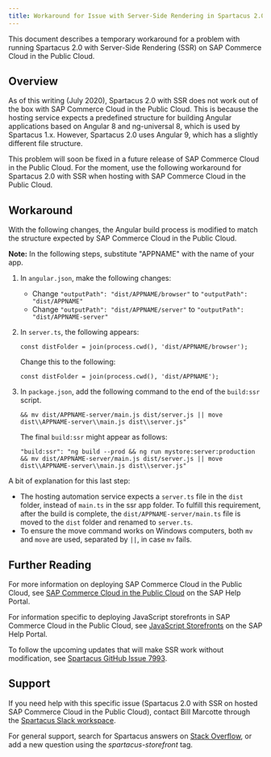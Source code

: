 ```yaml
---
title: Workaround for Issue with Server-Side Rendering in Spartacus 2.0 and SAP Commerce Cloud for Public Cloud
---
```


This document describes a temporary workaround for a problem with running Spartacus 2.0 with Server-Side Rendering (SSR) on SAP Commerce Cloud in the Public Cloud.

## Overview

As of this writing (July 2020), Spartacus 2.0 with SSR does not work out of the box with SAP Commerce Cloud in the Public Cloud. This is because the hosting service expects a predefined structure for building Angular applications based on Angular 8 and ng-universal 8, which is used by Spartacus 1.x. However, Spartacus 2.0 uses Angular 9, which has a slightly different file structure.

This problem will soon be fixed in a future release of SAP Commerce Cloud in the Public Cloud. For the moment, use the following workaround for Spartacus 2.0 with SSR when hosting with SAP Commerce Cloud in the Public Cloud.

## Workaround

With the following changes, the Angular build process is modified to match the structure expected by SAP Commerce Cloud in the Public Cloud.

**Note:**  In the following steps, substitute "APPNAME" with the name of your app.

1. In `angular.json`, make the following changes:
    - Change  `"outputPath": "dist/APPNAME/browser"` to `"outputPath": "dist/APPNAME"`
    - Change  `"outputPath": "dist/APPNAME/server"` to `"outputPath": "dist/APPNAME-server"`
  
2. In `server.ts`, the following appears:

   ```plaintext
   const distFolder = join(process.cwd(), 'dist/APPNAME/browser');
   ```

   Change this to the following:
   ```plaintext
   const distFolder = join(process.cwd(), 'dist/APPNAME');
   ```

3. In `package.json`, add the following  command to the end of the `build:ssr` script.

   ```plaintext
   && mv dist/APPNAME-server/main.js dist/server.js || move dist\\APPNAME-server\\main.js dist\\server.js"
   ```

   The final `build:ssr` might appear as follows:
  
   ```plaintext
   "build:ssr": "ng build --prod && ng run mystore:server:production && mv dist/APPNAME-server/main.js dist/server.js || move dist\\APPNAME-server\\main.js dist\\server.js"
   ```

A bit of explanation for this last step:

- The hosting automation service expects a `server.ts` file in the `dist` folder, instead of `main.ts` in the ssr app folder. To fulfill this requirement, after the build is complete, the `dist/APPNAME-server/main.ts` file is moved to the `dist` folder and renamed to `server.ts`.
- To ensure the move command works on Windows computers, both `mv` and `move` are used, separated by `||`, in case `mv` fails.

## Further Reading

For more information on deploying SAP Commerce Cloud in the Public Cloud, see [SAP Commerce Cloud in the Public Cloud](https://help.sap.com/viewer/product/SAP_COMMERCE_CLOUD_PUBLIC_CLOUD/SHIP/en-US) on the SAP Help Portal.

For information specific to deploying JavaScript storefronts in SAP Commerce Cloud in the Public Cloud, see [JavaScript Storefronts](https://help.sap.com/viewer/b2f400d4c0414461a4bb7e115dccd779/SHIP/en-US/d1a3de28d67c4a418eabbba532238f9b.html) on the SAP Help Portal.

To follow the upcoming updates that will make SSR work without modification, see [Spartacus GitHub Issue 7993](https://github.com/SAP/spartacus/issues/7993).

## Support

If you need help with this specific issue (Spartacus 2.0 with SSR on hosted SAP Commerce Cloud in the Public Cloud), contact Bill Marcotte through the [Spartacus Slack workspace](https://join.slack.com/t/spartacus-storefront/shared_invite/enQtNDM1OTI3OTMwNjU5LTg1NGVjZmFkZjQzODc1MzFhMjc3OTZmMzIzYzg0YjMwODJiY2YxYjA5MTE5NjVmN2E5NjMxNjEzMGNlMDRjMjU).

For general support, search for Spartacus answers on [Stack Overflow](https://stackoverflow.com/search?q=spartacus-storefront), or add a new question using the *spartacus-storefront* tag.
